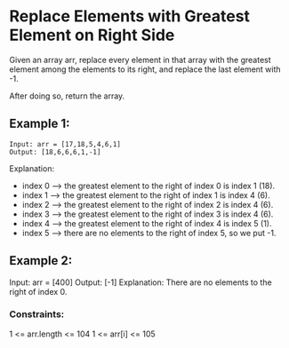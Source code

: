 # Replace Elements with Greatest Element on Right Side

Given an array arr, replace every element in that array with the greatest element among the elements to its right, and replace the last element with -1.

After doing so, return the array.

## Example 1:

    Input: arr = [17,18,5,4,6,1]
    Output: [18,6,6,6,1,-1]

Explanation:

- index 0 --> the greatest element to the right of index 0 is index 1 (18).
- index 1 --> the greatest element to the right of index 1 is index 4 (6).
- index 2 --> the greatest element to the right of index 2 is index 4 (6).
- index 3 --> the greatest element to the right of index 3 is index 4 (6).
- index 4 --> the greatest element to the right of index 4 is index 5 (1).
- index 5 --> there are no elements to the right of index 5, so we put -1.

## Example 2:

Input: arr = [400]
Output: [-1]
Explanation: There are no elements to the right of index 0.

### Constraints:

1 <= arr.length <= 104
1 <= arr[i] <= 105
